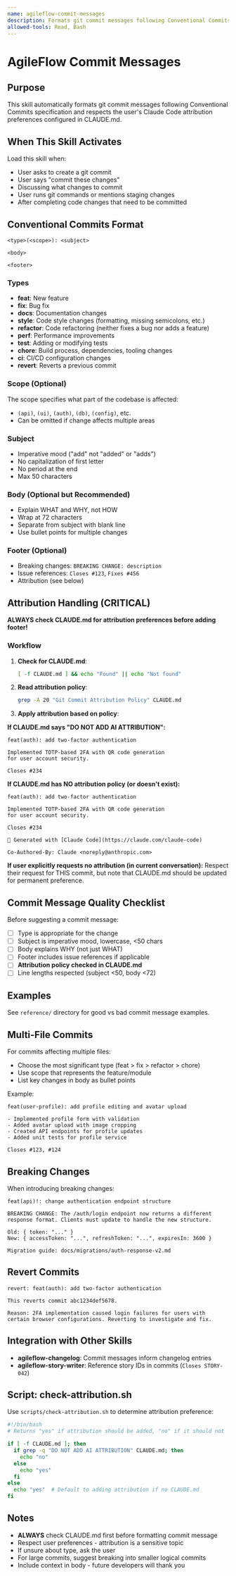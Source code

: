 ```yaml
---
name: agileflow-commit-messages
description: Formats git commit messages following Conventional Commits and respects user's attribution preferences from CLAUDE.md. Loads when creating commits or discussing code changes to commit.
allowed-tools: Read, Bash
---
```


# AgileFlow Commit Messages

## Purpose

This skill automatically formats git commit messages following Conventional Commits specification and respects the user's Claude Code attribution preferences configured in CLAUDE.md.

## When This Skill Activates

Load this skill when:
- User asks to create a git commit
- User says "commit these changes"
- Discussing what changes to commit
- User runs git commands or mentions staging changes
- After completing code changes that need to be committed

## Conventional Commits Format

```
<type>(<scope>): <subject>

<body>

<footer>
```

### Types

- **feat**: New feature
- **fix**: Bug fix
- **docs**: Documentation changes
- **style**: Code style changes (formatting, missing semicolons, etc.)
- **refactor**: Code refactoring (neither fixes a bug nor adds a feature)
- **perf**: Performance improvements
- **test**: Adding or modifying tests
- **chore**: Build process, dependencies, tooling changes
- **ci**: CI/CD configuration changes
- **revert**: Reverts a previous commit

### Scope (Optional)

The scope specifies what part of the codebase is affected:
- `(api)`, `(ui)`, `(auth)`, `(db)`, `(config)`, etc.
- Can be omitted if change affects multiple areas

### Subject

- Imperative mood ("add" not "added" or "adds")
- No capitalization of first letter
- No period at the end
- Max 50 characters

### Body (Optional but Recommended)

- Explain WHAT and WHY, not HOW
- Wrap at 72 characters
- Separate from subject with blank line
- Use bullet points for multiple changes

### Footer (Optional)

- Breaking changes: `BREAKING CHANGE: description`
- Issue references: `Closes #123`, `Fixes #456`
- Attribution (see below)

## Attribution Handling (CRITICAL)

**ALWAYS check CLAUDE.md for attribution preferences before adding footer!**

### Workflow

1. **Check for CLAUDE.md**:
   ```bash
   [ -f CLAUDE.md ] && echo "Found" || echo "Not found"
   ```

2. **Read attribution policy**:
   ```bash
   grep -A 20 "Git Commit Attribution Policy" CLAUDE.md
   ```

3. **Apply attribution based on policy**:

**If CLAUDE.md says "DO NOT ADD AI ATTRIBUTION":**
```
feat(auth): add two-factor authentication

Implemented TOTP-based 2FA with QR code generation
for user account security.

Closes #234
```

**If CLAUDE.md has NO attribution policy (or doesn't exist):**
```
feat(auth): add two-factor authentication

Implemented TOTP-based 2FA with QR code generation
for user account security.

Closes #234

🤖 Generated with [Claude Code](https://claude.com/claude-code)

Co-Authored-By: Claude <noreply@anthropic.com>
```

**If user explicitly requests no attribution (in current conversation):**
Respect their request for THIS commit, but note that CLAUDE.md should be updated for permanent preference.

## Commit Message Quality Checklist

Before suggesting a commit message:
- [ ] Type is appropriate for the change
- [ ] Subject is imperative mood, lowercase, <50 chars
- [ ] Body explains WHY (not just WHAT)
- [ ] Footer includes issue references if applicable
- [ ] **Attribution policy checked in CLAUDE.md**
- [ ] Line lengths respected (subject <50, body <72)

## Examples

See `reference/` directory for good vs bad commit message examples.

## Multi-File Commits

For commits affecting multiple files:
- Choose the most significant type (feat > fix > refactor > chore)
- Use scope that represents the feature/module
- List key changes in body as bullet points

Example:
```
feat(user-profile): add profile editing and avatar upload

- Implemented profile form with validation
- Added avatar upload with image cropping
- Created API endpoints for profile updates
- Added unit tests for profile service

Closes #123, #124
```

## Breaking Changes

When introducing breaking changes:
```
feat(api)!: change authentication endpoint structure

BREAKING CHANGE: The /auth/login endpoint now returns a different
response format. Clients must update to handle the new structure.

Old: { token: "..." }
New: { accessToken: "...", refreshToken: "...", expiresIn: 3600 }

Migration guide: docs/migrations/auth-response-v2.md
```

## Revert Commits

```
revert: feat(auth): add two-factor authentication

This reverts commit abc1234def5678.

Reason: 2FA implementation caused login failures for users with
certain browser configurations. Reverting to investigate and fix.
```

## Integration with Other Skills

- **agileflow-changelog**: Commit messages inform changelog entries
- **agileflow-story-writer**: Reference story IDs in commits (`Closes STORY-042`)

## Script: check-attribution.sh

Use `scripts/check-attribution.sh` to determine attribution preference:

```bash
#!/bin/bash
# Returns "yes" if attribution should be added, "no" if it should not

if [ -f CLAUDE.md ]; then
  if grep -q "DO NOT ADD AI ATTRIBUTION" CLAUDE.md; then
    echo "no"
  else
    echo "yes"
  fi
else
  echo "yes"  # Default to adding attribution if no CLAUDE.md
fi
```

## Notes

- **ALWAYS** check CLAUDE.md first before formatting commit message
- Respect user preferences - attribution is a sensitive topic
- If unsure about type, ask the user
- For large commits, suggest breaking into smaller logical commits
- Include context in body - future developers will thank you
